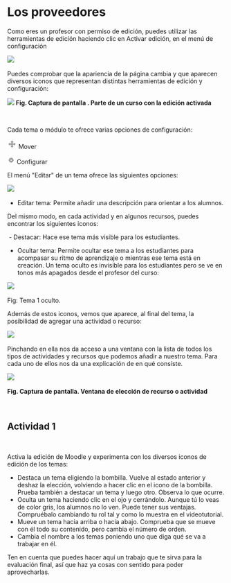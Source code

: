 
# Los proveedores

Como eres un profesor con permiso de edición, puedes utilizar las herramientas de edición haciendo clic en Activar edición, en el menú de configuración 

![](/assets/Selección_112.png)

Puedes comprobar que la apariencia de la página cambia y que aparecen diversos iconos que representan distintas herramientas de edición y configuración:

![](/assets/Selección_140.png)
**Fig. Captura de pantalla . Parte de un curso con la edición activada**

 

Cada tema o módulo te ofrece varias opciones de configuración:

![](img/boton_mover.png) Mover

![](img/boton_configurar.png) Configurar

El menú "Editar" de un tema ofrece las siguientes opciones:

![](/assets/Selección_141.png)

- Editar tema: Permite añadir una descripción para orientar a los alumnos.

Del mismo modo, en cada actividad y en algunos recursos, puedes encontrar los siguientes iconos:

 - Destacar: Hace ese tema más visible para los estudiantes.

- Ocultar tema: Permite ocultar ese tema a los estudiantes para acompasar su ritmo de aprendizaje o mientras ese tema está en creación. Un tema oculto es invisible para los estudiantes pero se ve en tonos más apagados desde el profesor del curso:

![](/assets/Selección_142.png)

Fig: Tema 1 oculto. 

Además de estos iconos, vemos que aparece, al final del tema, la posibilidad de agregar una actividad o recurso:

![](/assets/Selección_144.png)


Pinchando en ella nos da acceso a una ventana con la lista de todos los tipos de actividades y recursos que podemos añadir a nuestro tema. Para cada uno de ellos nos da una explicación de en qué consiste.

![](/assets/Selección_145.png)

**Fig. Captura de pantalla. Ventana de elección de recurso o actividad**

 

## Actividad 1

 

Activa la edición de Moodle y experimenta con los diversos iconos de edición de los temas:

- Destaca un tema eligiendo la bombilla. Vuelve al estado anterior y deshaz la elección, volviendo a hacer clic en el icono de la bombilla. Prueba también a destacar un tema y luego otro. Observa lo que ocurre.
- Oculta un tema haciendo clic en el ojo y cerrándolo. Aunque tú lo veas de color gris, los alumnos no lo ven. Puede tener sus ventajas. Compruébalo cambiando tu rol tal y como lo muestra en el videotutorial.
- Mueve un tema hacia arriba o hacia abajo. Comprueba que se mueve con él todo su contenido, pero cambia el número de orden.
- Cambia el nombre a los temas poniendo uno que diga qué se va a trabajar en él.

Ten en cuenta que puedes hacer aquí un trabajo que te sirva para la evaluación final, así que haz ya cosas con sentido para poder aprovecharlas.
